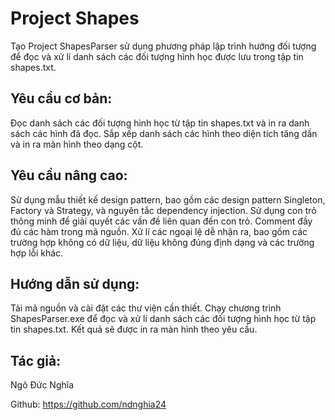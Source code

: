 # Project Shapes
Tạo Project ShapesParser sử dụng phương pháp lập trình hướng đối tượng để đọc và xử lí danh sách các đối tượng hình học được lưu trong tập tin shapes.txt.

## Yêu cầu cơ bản:
Đọc danh sách các đối tượng hình học từ tập tin shapes.txt và in ra danh sách các hình đã đọc.
Sắp xếp danh sách các hình theo diện tích tăng dần và in ra màn hình theo dạng cột.

## Yêu cầu nâng cao:
Sử dụng mẫu thiết kế design pattern, bao gồm các design pattern Singleton, Factory và Strategy, và nguyên tắc dependency injection.
Sử dụng con trỏ thông minh để giải quyết các vấn đề liên quan đến con trỏ.
Comment đầy đủ các hàm trong mã nguồn.
Xử lí các ngoại lệ dễ nhận ra, bao gồm các trường hợp không có dữ liệu, dữ liệu không đúng định dạng và các trường hợp lỗi khác.

## Hướng dẫn sử dụng:
Tải mã nguồn và cài đặt các thư viện cần thiết.
Chạy chương trình ShapesParser.exe để đọc và xử lí danh sách các đối tượng hình học từ tập tin shapes.txt.
Kết quả sẽ được in ra màn hình theo yêu cầu.

## Tác giả:
Ngô Đức Nghĩa

Github: https://github.com/ndnghia24
